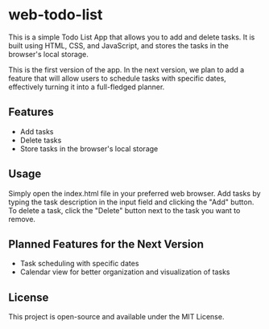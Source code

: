 # web-todo-list
This is a simple Todo List App that allows you to add and delete tasks.
It is built using HTML, CSS, and JavaScript, and stores the tasks in the browser's local storage.

This is the first version of the app.
In the next version, we plan to add a feature that will allow users to schedule tasks with specific dates,
effectively turning it into a full-fledged planner.

## Features
- Add tasks
- Delete tasks
- Store tasks in the browser's local storage

## Usage
Simply open the index.html file in your preferred web browser.
Add tasks by typing the task description in the input field and clicking the "Add" button.
To delete a task, click the "Delete" button next to the task you want to remove.

## Planned Features for the Next Version
- Task scheduling with specific dates
- Calendar view for better organization and visualization of tasks

## License
This project is open-source and available under the MIT License.